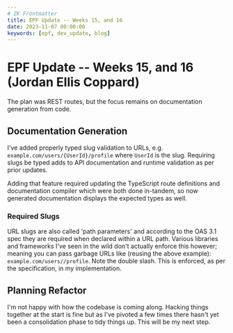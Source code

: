 ```yaml
---
# ZK Frontmatter
title: EPF Update -- Weeks 15, and 16
date: 2023-11-07 00:00:00
keywords: [epf, dev_update, blog]
---
```


[comment]: # (2023-10-16 to 2023-10-29)

# EPF Update -- Weeks 15, and 16 (Jordan Ellis Coppard)

The plan was REST routes, but the focus remains on documentation generation from code.


## Documentation Generation

I've added properly typed slug validation to URLs, e.g. `example.com/users/{UserId}/profile` where `UserId` is the slug. Requiring slugs be typed adds to API documentation and runtime validation as per prior updates.

Adding that feature required updating the TypeScript route definitions and documentation compiler which were both done in-tandem, so now generated documentation displays the expected types as well.

### Required Slugs

URL slugs are also called 'path parameters' and according to the OAS 3.1 spec they are required when declared within a URL path. Various libraries and frameworks I've seen in the wild don't actually enforce this however; meaning you can pass garbage URLs like (reusing the above example): `example.com/users//profile`. Note the double slash. This is enforced, as per the specification, in my implementation.


## Planning Refactor

I'm not happy with how the codebase is coming along. Hacking things together at the start is fine but as I've pivoted a few times there hasn't yet been a consolidation phase to tidy things up. This will be my next step.
